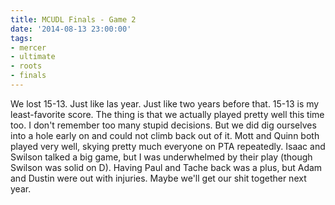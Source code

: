 ```yaml
---
title: MCUDL Finals - Game 2
date: '2014-08-13 23:00:00'
tags:
- mercer
- ultimate
- roots
- finals
---
```


We lost 15-13. Just like las year. Just like two years before that. 15-13 is my least-favorite score. The thing is that we actually played pretty well this time too. I don't remember too many stupid decisions. But we did dig ourselves into a hole early on and could not climb back out of it. Mott and Quinn both played very well, skying pretty much everyone on PTA repeatedly. Isaac and Swilson talked a big game, but I was underwhelmed by their play (though Swilson was solid on D). Having Paul and Tache back was a plus, but Adam and Dustin were out with injuries. Maybe we'll get our shit together next year.
